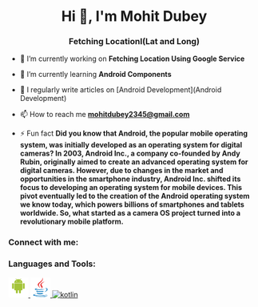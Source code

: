 <h1 align="center">Hi 👋, I'm Mohit Dubey</h1>
<h3 align="center">Fetching LocationI(Lat and Long)</h3>

- 🔭 I’m currently working on **Fetching Location Using Google Service**

- 🌱 I’m currently learning **Android Components**

- 📝 I regularly write articles on [Android Development](Android Development)

- 📫 How to reach me **mohitdubey2345@gmail.com**

- ⚡ Fun fact **Did you know that Android, the popular mobile operating system, was initially developed as an operating system for digital cameras? In 2003, Android Inc., a company co-founded by Andy Rubin, originally aimed to create an advanced operating system for digital cameras. However, due to changes in the market and opportunities in the smartphone industry, Android Inc. shifted its focus to developing an operating system for mobile devices. This pivot eventually led to the creation of the Android operating system we know today, which powers billions of smartphones and tablets worldwide. So, what started as a camera OS project turned into a revolutionary mobile platform.**

<h3 align="left">Connect with me:</h3>
<p align="left">
</p>

<h3 align="left">Languages and Tools:</h3>
<p align="left"> <a href="https://developer.android.com" target="_blank" rel="noreferrer"> <img src="https://raw.githubusercontent.com/devicons/devicon/master/icons/android/android-original-wordmark.svg" alt="android" width="40" height="40"/> </a> <a href="https://www.java.com" target="_blank" rel="noreferrer"> <img src="https://raw.githubusercontent.com/devicons/devicon/master/icons/java/java-original.svg" alt="java" width="40" height="40"/> </a> <a href="https://kotlinlang.org" target="_blank" rel="noreferrer"> <img src="https://www.vectorlogo.zone/logos/kotlinlang/kotlinlang-icon.svg" alt="kotlin" width="40" height="40"/> </a> </p>
